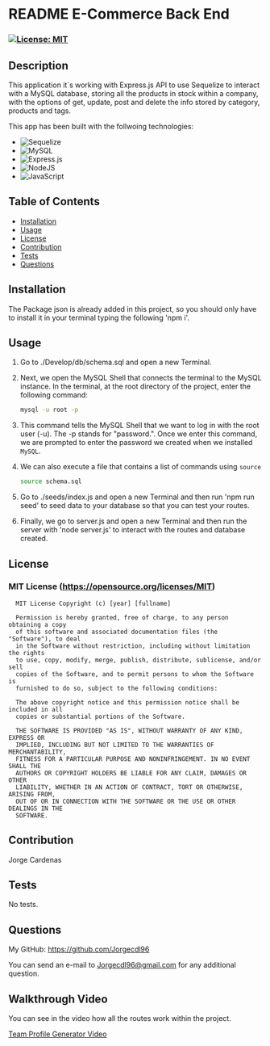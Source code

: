 # README E-Commerce Back End

  ### [![License: MIT](https://img.shields.io/badge/License-MIT-yellow.svg)](https://opensource.org/licenses/MIT)


## Description

This application it´s working with Express.js API to use Sequelize to interact with a MySQL database, storing all the products in stock within a company, with the options of get, update, post and delete the info stored by category, products and tags.

This app has been built with the follwoing technologies:
* ![Sequelize](https://img.shields.io/badge/Sequelize-52B0E7?style=for-the-badge&logo=Sequelize&logoColor=white)
* ![MySQL](https://img.shields.io/badge/mysql-%2300f.svg?style=for-the-badge&logo=mysql&logoColor=white)
* ![Express.js](https://img.shields.io/badge/express.js-%23404d59.svg?style=for-the-badge&logo=express&logoColor=%2361DAFB)
* ![NodeJS](https://img.shields.io/badge/node.js-6DA55F?style=for-the-badge&logo=node.js&logoColor=white)
* ![JavaScript](https://img.shields.io/badge/javascript-%23323330.svg?style=for-the-badge&logo=javascript&logoColor=%23F7DF1E)


## Table of Contents

  - [Installation](#installation)
  - [Usage](#usage)
  - [License](#license)
  - [Contribution](#contribution)
  - [Tests](#tests)
  - [Questions](#questions)

## Installation

The Package json is already added in this project, so you should only have to install it in your terminal typing the following 'npm i'.

## Usage

1. Go to ./Develop/db/schema.sql and open a new Terminal.

2. Next, we open the MySQL Shell that connects the terminal to the MySQL instance. In the terminal, at the root directory of the project, enter the following command:

    ```sh
    mysql -u root -p
    ```

3. This command tells the MySQL Shell that we want to log in with the root user (-u). The -p stands for "password.". Once we enter this command, we are prompted to enter the password we created when we installed `MySQL`.

4. We can also execute a file that contains a list of commands using `source`

    ```sh
    source schema.sql
    ```
5. Go to ./seeds/index.js  and open a new Terminal and then run 'npm run seed' to seed data to your database so that you can test your routes.

6. Finally, we go to server.js and open a new Terminal and then run the server with 'node server.js' to interact with the routes and database created.

## License

### MIT License (https://opensource.org/licenses/MIT)

      MIT License Copyright (c) [year] [fullname]
      
      Permission is hereby granted, free of charge, to any person obtaining a copy
      of this software and associated documentation files (the "Software"), to deal
      in the Software without restriction, including without limitation the rights
      to use, copy, modify, merge, publish, distribute, sublicense, and/or sell
      copies of the Software, and to permit persons to whom the Software is
      furnished to do so, subject to the following conditions:
      
      The above copyright notice and this permission notice shall be included in all
      copies or substantial portions of the Software.
      
      THE SOFTWARE IS PROVIDED "AS IS", WITHOUT WARRANTY OF ANY KIND, EXPRESS OR
      IMPLIED, INCLUDING BUT NOT LIMITED TO THE WARRANTIES OF MERCHANTABILITY,
      FITNESS FOR A PARTICULAR PURPOSE AND NONINFRINGEMENT. IN NO EVENT SHALL THE
      AUTHORS OR COPYRIGHT HOLDERS BE LIABLE FOR ANY CLAIM, DAMAGES OR OTHER
      LIABILITY, WHETHER IN AN ACTION OF CONTRACT, TORT OR OTHERWISE, ARISING FROM,
      OUT OF OR IN CONNECTION WITH THE SOFTWARE OR THE USE OR OTHER DEALINGS IN THE
      SOFTWARE.

## Contribution

Jorge Cardenas

## Tests

No tests.

## Questions

My GitHub: https://github.com/Jorgecdl96

You can send an e-mail to Jorgecdl96@gmail.com for any additional question.

## Walkthrough Video

You can see in the video how all the routes work within the project.

[Team Profile Generator Video]()